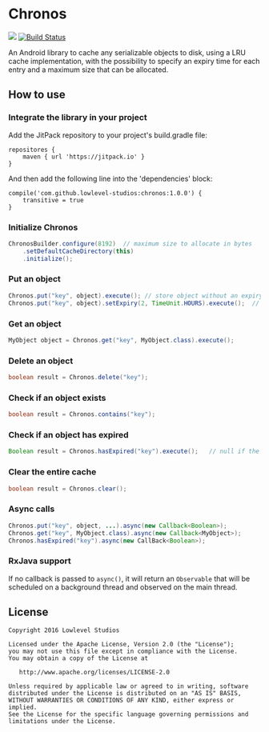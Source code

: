# Chronos

[![](https://jitpack.io/v/lowlevel-studios/chronos.svg)](https://jitpack.io/#lowlevel-studios/chronos)
[![Build Status](https://travis-ci.org/lowlevel-studios/chronos.svg?branch=master)](https://travis-ci.org/lowlevel-studios/chronos)

An Android library to cache any serializable objects to disk, using a LRU cache implementation, with the possibility to specify an expiry time for each entry and a maximum size that can be allocated.

## How to use

### Integrate the library in your project

Add the JitPack repository to your project's build.gradle file:

```
repositores {
    maven { url 'https://jitpack.io' }
}
```

And then add the following line into the 'dependencies' block:

```
compile('com.github.lowlevel-studios:chronos:1.0.0') {
    transitive = true
}
```

### Initialize Chronos

```java
ChronosBuilder.configure(8192)  // maximum size to allocate in bytes
    .setDefaultCacheDirectory(this)
    .initialize();
```

### Put an object

```java
Chronos.put("key", object).execute(); // store object without an expiry
Chronos.put("key", object).setExpiry(2, TimeUnit.HOURS).execute();  // store object with an expiry of 2 hours
```

### Get an object

```java
MyObject object = Chronos.get("key", MyObject.class).execute();
```

### Delete an object

```java
boolean result = Chronos.delete("key");
```

### Check if an object exists

```java
boolean result = Chronos.contains("key");
```

### Check if an object has expired

```java
Boolean result = Chronos.hasExpired("key").execute();   // null if the object does not exist
```

### Clear the entire cache

```java
boolean result = Chronos.clear();
```

### Async calls
```java
Chronos.put("key", object, ...).async(new Callback<Boolean>);
Chronos.get("key", MyObject.class).async(new Callback<MyObject>);
Chronos.hasExpired("key").async(new CallBack<Boolean>);
```

### RxJava support

If no callback is passed to ```async()```, it will return an ```Observable``` that will be scheduled on a background thread and observed on the main thread.

## License

    Copyright 2016 Lowlevel Studios

    Licensed under the Apache License, Version 2.0 (the "License");
    you may not use this file except in compliance with the License.
    You may obtain a copy of the License at
    
       http://www.apache.org/licenses/LICENSE-2.0
    
    Unless required by applicable law or agreed to in writing, software
    distributed under the License is distributed on an "AS IS" BASIS,
    WITHOUT WARRANTIES OR CONDITIONS OF ANY KIND, either express or implied.
    See the License for the specific language governing permissions and
    limitations under the License.
